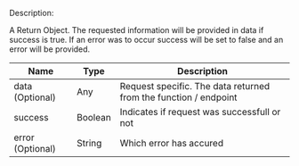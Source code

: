 Description:

A Return Object. The requested information will be provided in data if success is true. If an error was to occur success will be set to false and an error will be provided.

  

|Name|Type|Description|
|---|---|---|
|data (Optional)|Any|Request specific. The data returned from the function / endpoint|
|success|Boolean|Indicates if request was successfull or not|
|error (Optional)|String|Which error has accured|